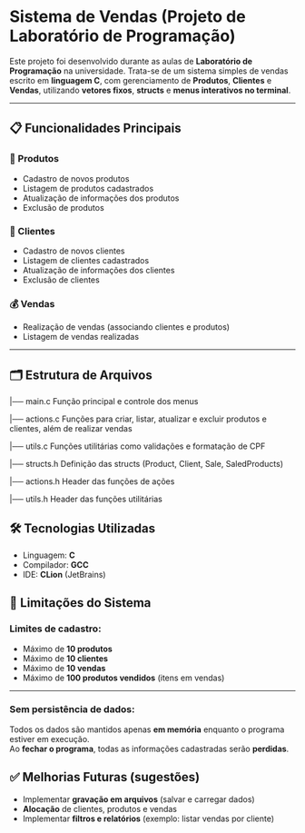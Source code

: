 # Sistema de Vendas (Projeto de Laboratório de Programação)

Este projeto foi desenvolvido durante as aulas de **Laboratório de Programação** na universidade. Trata-se de um sistema simples de vendas escrito em **linguagem C**, com gerenciamento de **Produtos**, **Clientes** e **Vendas**, utilizando **vetores fixos**, **structs** e **menus interativos no terminal**.

---

## 📋 Funcionalidades Principais

### 🛒 Produtos
- Cadastro de novos produtos
- Listagem de produtos cadastrados
- Atualização de informações dos produtos
- Exclusão de produtos

### 👤 Clientes
- Cadastro de novos clientes
- Listagem de clientes cadastrados
- Atualização de informações dos clientes
- Exclusão de clientes

### 💰 Vendas
- Realização de vendas (associando clientes e produtos)
- Listagem de vendas realizadas

---

## 🗂️ Estrutura de Arquivos

|── main.c Função principal e controle dos menus

|── actions.c Funções para criar, listar, atualizar e excluir produtos e clientes, além de realizar vendas

|── utils.c Funções utilitárias como validações e formatação de CPF

|── structs.h Definição das structs (Product, Client, Sale, SaledProducts)

|── actions.h Header das funções de ações

|── utils.h Header das funções utilitárias

## 🛠️ Tecnologias Utilizadas

- Linguagem: **C**
- Compilador: **GCC**
- IDE: **CLion** (JetBrains)

## 📌 Limitações do Sistema

### Limites de cadastro:

- Máximo de **10 produtos**
- Máximo de **10 clientes**
- Máximo de **10 vendas**
- Máximo de **100 produtos vendidos** (itens em vendas)

---

### Sem persistência de dados:

Todos os dados são mantidos apenas **em memória** enquanto o programa estiver em execução.  
Ao **fechar o programa**, todas as informações cadastradas serão **perdidas**.

## ✅ Melhorias Futuras (sugestões)

- Implementar **gravação em arquivos** (salvar e carregar dados)
- **Alocação** de clientes, produtos e vendas
- Implementar **filtros e relatórios** (exemplo: listar vendas por cliente)
